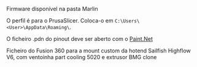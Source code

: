 Firmware disponível na pasta Marlin

O perfil é para o PrusaSlicer.
Coloca-o em `C:\Users\<User>\AppData\Roaming\`.

O ficheiro .pdn do pinout deve ser aberto com o [Paint.Net](https://www.getpaint.net/)

Ficheiro do Fusion 360 para a mount custom da hotend Sailfish Highflow V6, com ventoinha part cooling 5020 e extrusor BMG clone